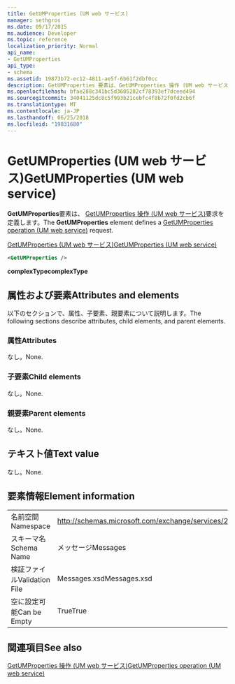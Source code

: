 ```yaml
---
title: GetUMProperties (UM web サービス)
manager: sethgros
ms.date: 09/17/2015
ms.audience: Developer
ms.topic: reference
localization_priority: Normal
api_name:
- GetUMProperties
api_type:
- schema
ms.assetid: 19873b72-ec12-4811-ae5f-6b61f2dbf0cc
description: GetUMProperties 要素は、GetUMProperties 操作 (UM web サービス) 要求を定義します。
ms.openlocfilehash: bfae288c341bc5d3605282cf78393ef7dceed494
ms.sourcegitcommit: 34041125dc8c5f993b21cebfc4f8b72f0fd2cb6f
ms.translationtype: MT
ms.contentlocale: ja-JP
ms.lasthandoff: 06/25/2018
ms.locfileid: "19831680"
---
```

# <a name="getumproperties-um-web-service"></a><span data-ttu-id="ecebd-103">GetUMProperties (UM web サービス)</span><span class="sxs-lookup"><span data-stu-id="ecebd-103">GetUMProperties (UM web service)</span></span>

<span data-ttu-id="ecebd-104">**GetUMProperties**要素は、 [GetUMProperties 操作 (UM web サービス)](getumproperties-operation-um-web-service.md)要求を定義します。</span><span class="sxs-lookup"><span data-stu-id="ecebd-104">The **GetUMProperties** element defines a [GetUMProperties operation (UM web service)](getumproperties-operation-um-web-service.md) request.</span></span> 
  
[<span data-ttu-id="ecebd-105">GetUMProperties (UM web サービス)</span><span class="sxs-lookup"><span data-stu-id="ecebd-105">GetUMProperties (UM web service)</span></span>](getumproperties-um-web-service.md)
  
```xml
<GetUMProperties />
```

 <span data-ttu-id="ecebd-106">**complexType**</span><span class="sxs-lookup"><span data-stu-id="ecebd-106">**complexType**</span></span>
## <a name="attributes-and-elements"></a><span data-ttu-id="ecebd-107">属性および要素</span><span class="sxs-lookup"><span data-stu-id="ecebd-107">Attributes and elements</span></span>

<span data-ttu-id="ecebd-108">以下のセクションで、属性、子要素、親要素について説明します。</span><span class="sxs-lookup"><span data-stu-id="ecebd-108">The following sections describe attributes, child elements, and parent elements.</span></span>
  
### <a name="attributes"></a><span data-ttu-id="ecebd-109">属性</span><span class="sxs-lookup"><span data-stu-id="ecebd-109">Attributes</span></span>

<span data-ttu-id="ecebd-110">なし。</span><span class="sxs-lookup"><span data-stu-id="ecebd-110">None.</span></span>
  
### <a name="child-elements"></a><span data-ttu-id="ecebd-111">子要素</span><span class="sxs-lookup"><span data-stu-id="ecebd-111">Child elements</span></span>

<span data-ttu-id="ecebd-112">なし。</span><span class="sxs-lookup"><span data-stu-id="ecebd-112">None.</span></span>
  
### <a name="parent-elements"></a><span data-ttu-id="ecebd-113">親要素</span><span class="sxs-lookup"><span data-stu-id="ecebd-113">Parent elements</span></span>

<span data-ttu-id="ecebd-114">なし。</span><span class="sxs-lookup"><span data-stu-id="ecebd-114">None.</span></span>
  
## <a name="text-value"></a><span data-ttu-id="ecebd-115">テキスト値</span><span class="sxs-lookup"><span data-stu-id="ecebd-115">Text value</span></span>

<span data-ttu-id="ecebd-116">なし。</span><span class="sxs-lookup"><span data-stu-id="ecebd-116">None.</span></span>
  
## <a name="element-information"></a><span data-ttu-id="ecebd-117">要素情報</span><span class="sxs-lookup"><span data-stu-id="ecebd-117">Element information</span></span>

|||
|:-----|:-----|
|<span data-ttu-id="ecebd-118">名前空間</span><span class="sxs-lookup"><span data-stu-id="ecebd-118">Namespace</span></span>  <br/> |http://schemas.microsoft.com/exchange/services/2006/messages  <br/> |
|<span data-ttu-id="ecebd-119">スキーマ名</span><span class="sxs-lookup"><span data-stu-id="ecebd-119">Schema Name</span></span>  <br/> |<span data-ttu-id="ecebd-120">メッセージ</span><span class="sxs-lookup"><span data-stu-id="ecebd-120">Messages</span></span>  <br/> |
|<span data-ttu-id="ecebd-121">検証ファイル</span><span class="sxs-lookup"><span data-stu-id="ecebd-121">Validation File</span></span>  <br/> |<span data-ttu-id="ecebd-122">Messages.xsd</span><span class="sxs-lookup"><span data-stu-id="ecebd-122">Messages.xsd</span></span>  <br/> |
|<span data-ttu-id="ecebd-123">空に設定可能</span><span class="sxs-lookup"><span data-stu-id="ecebd-123">Can be Empty</span></span>  <br/> |<span data-ttu-id="ecebd-124">True</span><span class="sxs-lookup"><span data-stu-id="ecebd-124">True</span></span>  <br/> |
   
## <a name="see-also"></a><span data-ttu-id="ecebd-125">関連項目</span><span class="sxs-lookup"><span data-stu-id="ecebd-125">See also</span></span>



[<span data-ttu-id="ecebd-126">GetUMProperties 操作 (UM web サービス)</span><span class="sxs-lookup"><span data-stu-id="ecebd-126">GetUMProperties operation (UM web service)</span></span>](getumproperties-operation-um-web-service.md)

